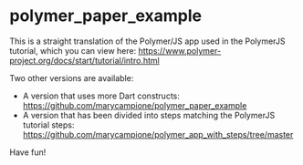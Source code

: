 polymer_paper_example
=====================

This is a straight translation of the Polymer/JS app used in the PolymerJS tutorial, which you can view here: https://www.polymer-project.org/docs/start/tutorial/intro.html

Two other versions are available:

* A version that uses more Dart constructs:  https://github.com/marycampione/polymer_paper_example
* A version that has been divided into steps matching the PolymerJS tutorial steps: https://github.com/marycampione/polymer_app_with_steps/tree/master

Have fun!
